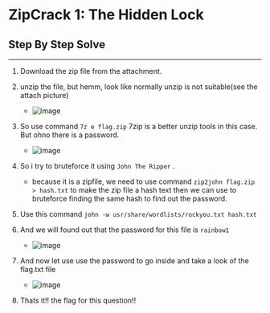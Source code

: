 # ZipCrack 1: The Hidden Lock
## Step By Step Solve
---
1. Download the zip file from the attachment.
2. unzip the file, but hemm, look like normally unzip is not suitable(see the attach picture)
   - ![image](https://github.com/user-attachments/assets/42a109a3-89bd-483f-ad01-1ca00d3d6c75)
3. So use command ```7z e flag.zip``` 7zip is a better unzip tools in this case. But ohno there is a password.
   - ![image](https://github.com/user-attachments/assets/72ed79ac-ef55-4727-ae7f-3828b5d96907)
4. So i try to bruteforce it using  ```John The Ripper``` .

   - because it is a zipfile, we need to use command ```zip2john flag.zip > hash.txt``` to make the zip file a hash text then we can use to bruteforce finding the same hash to find out the password.
5. Use this command ```john -w usr/share/wordlists/rockyou.txt hash.txt```
6. And we will found out that the password for this file is ```rainbow1```
   - ![image](https://github.com/user-attachments/assets/86d78732-768b-4f18-b9ad-26d4d356e3a6)
7. And now let use use the password to go inside and take a look of the flag.txt file
   - ![image](https://github.com/user-attachments/assets/e50f85c5-f31d-486a-a1e5-cd5bce1e2238)
8. Thats it!! the flag for this question!!


